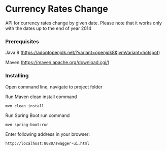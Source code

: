 # Currency Rates Change

API for currency rates change by given date. 
Please note that it works only with the dates up to the end of year 2014

### Prerequisites

Java 8 (https://adoptopenjdk.net/?variant=openjdk8&jvmVariant=hotspot)

Maven (https://maven.apache.org/download.cgi/)

### Installing

Open command line, navigate to project folder

Run Maven clean install command

```
mvn clean install
```

Run Spring Boot run command
```
mvn spring-boot:run
```

Enter following address in your browser:

```
http://localhost:8080/swagger-ui.html
```